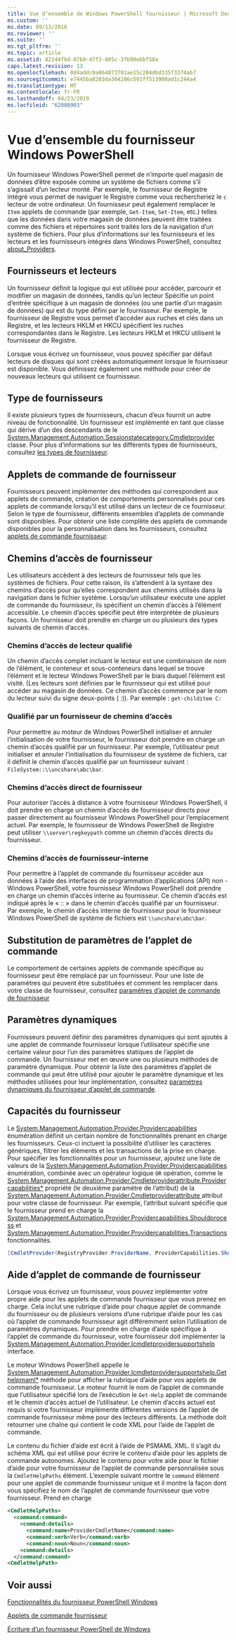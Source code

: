 ```yaml
---
title: Vue d’ensemble de Windows PowerShell fournisseur | Microsoft Docs
ms.custom: ''
ms.date: 09/13/2016
ms.reviewer: ''
ms.suite: ''
ms.tgt_pltfrm: ''
ms.topic: article
ms.assetid: 82244fbd-07b9-47f3-805c-3fb90ebbf58a
caps.latest.revision: 13
ms.openlocfilehash: 0d4addc0a064873701ae15c204dbd335f3374ab7
ms.sourcegitcommit: e7445ba8203da304286c591ff513900ad1c244a4
ms.translationtype: MT
ms.contentlocale: fr-FR
ms.lasthandoff: 04/23/2019
ms.locfileid: "62080903"
---
```

# <a name="windows-powershell-provider-overview"></a>Vue d’ensemble du fournisseur Windows PowerShell

Un fournisseur Windows PowerShell permet de n’importe quel magasin de données d’être exposée comme un système de fichiers comme s’il s’agissait d’un lecteur monté. Par exemple, le fournisseur de Registre intégré vous permet de naviguer le Registre comme vous rechercheriez le `c` lecteur de votre ordinateur. Un fournisseur peut également remplacer le `Item` applets de commande (par exemple, `Get-Item`, `Set-Item`, etc.) telles que les données dans votre magasin de données peuvent être traitées comme des fichiers et répertoires sont traités lors de la navigation d’un système de fichiers. Pour plus d’informations sur les fournisseurs et les lecteurs et les fournisseurs intégrés dans Windows PowerShell, consultez [about_Providers](/powershell/module/microsoft.powershell.core/about/about_providers).

## <a name="providers-and-drives"></a>Fournisseurs et lecteurs

Un fournisseur définit la logique qui est utilisée pour accéder, parcourir et modifier un magasin de données, tandis qu’un lecteur Spécifie un point d’entrée spécifique à un magasin de données (ou une partie d’un magasin de données) qui est du type défini par le fournisseur. Par exemple, le fournisseur de Registre vous permet d’accéder aux ruches et clés dans un Registre, et les lecteurs HKLM et HKCU spécifient les ruches correspondantes dans le Registre. Les lecteurs HKLM et HKCU utilisent le fournisseur de Registre.

Lorsque vous écrivez un fournisseur, vous pouvez spécifier par défaut lecteurs de disques qui sont créées automatiquement lorsque le fournisseur est disponible. Vous définissez également une méthode pour créer de nouveaux lecteurs qui utilisent ce fournisseur.

## <a name="type-of-providers"></a>Type de fournisseurs

Il existe plusieurs types de fournisseurs, chacun d’eux fournit un autre niveau de fonctionnalité. Un fournisseur est implémenté en tant que classe qui dérive d’un des descendants de le [System.Management.Automation.Sessionstatecategory.Cmdletprovider](/dotnet/api/System.Management.Automation.SessionStateCategory.CmdletProvider) classe. Pour plus d’informations sur les différents types de fournisseurs, consultez [les types de fournisseur](./provider-types.md).

## <a name="provider-cmdlets"></a>Applets de commande de fournisseur

Fournisseurs peuvent implémenter des méthodes qui correspondent aux applets de commande, création de comportements personnalisés pour ces applets de commande lorsqu’il est utilisé dans un lecteur de ce fournisseur. Selon le type de fournisseur, différents ensembles d’applets de commande sont disponibles. Pour obtenir une liste complète des applets de commande disponibles pour la personnalisation dans les fournisseurs, consultez [applets de commande fournisseur](./provider-cmdlets.md).

## <a name="provider-paths"></a>Chemins d’accès de fournisseur

Les utilisateurs accèdent à des lecteurs de fournisseur tels que les systèmes de fichiers. Pour cette raison, ils s’attendent à la syntaxe des chemins d’accès pour qu’elles correspondent aux chemins utilisés dans la navigation dans le fichier système. Lorsqu’un utilisateur exécute une applet de commande du fournisseur, ils spécifient un chemin d’accès à l’élément accessible. Le chemin d’accès spécifié peut être interprétée de plusieurs façons. Un fournisseur doit prendre en charge un ou plusieurs des types suivants de chemin d’accès.

### <a name="drive-qualified-paths"></a>Chemins d’accès de lecteur qualifié

Un chemin d’accès complet incluant le lecteur est une combinaison de nom de l’élément, le conteneur et sous-conteneurs dans lequel se trouve l’élément et le lecteur Windows PowerShell par le biais duquel l’élément est visité. (Les lecteurs sont définies par le fournisseur qui est utilisé pour accéder au magasin de données. Ce chemin d’accès commence par le nom du lecteur suivi du signe deux-points ( :)). Par exemple : `get-childitem C:`

### <a name="provider-qualified-paths"></a>Qualifié par un fournisseur de chemins d’accès

Pour permettre au moteur de Windows PowerShell initialiser et annuler l’initialisation de votre fournisseur, le fournisseur doit prendre en charge un chemin d’accès qualifié par un fournisseur. Par exemple, l’utilisateur peut initialiser et annuler l’initialisation du fournisseur de système de fichiers, car il définit le chemin d’accès qualifié par un fournisseur suivant : `FileSystem::\\uncshare\abc\bar`.

### <a name="provider-direct-paths"></a>Chemins d’accès direct de fournisseur

Pour autoriser l’accès à distance à votre fournisseur Windows PowerShell, il doit prendre en charge un chemin d’accès de fournisseur directs pour passer directement au fournisseur Windows PowerShell pour l’emplacement actuel. Par exemple, le fournisseur de Windows PowerShell de Registre peut utiliser `\\server\regkeypath` comme un chemin d’accès directs du fournisseur.

### <a name="provider-internal-paths"></a>Chemins d’accès de fournisseur-interne

Pour permettre à l’applet de commande du fournisseur accéder aux données à l’aide des interfaces de programmation d’applications (API) non - Windows PowerShell, votre fournisseur Windows PowerShell doit prendre en charge un chemin d’accès interne au fournisseur. Ce chemin d’accès est indiqué après le « :: » dans le chemin d’accès qualifié par un fournisseur. Par exemple, le chemin d’accès interne de fournisseur pour le fournisseur Windows PowerShell de système de fichiers est `\\uncshare\abc\bar`.

## <a name="overriding-cmdlet-parameters"></a>Substitution de paramètres de l’applet de commande

Le comportement de certaines applets de commande spécifique au fournisseur peut être remplacé par un fournisseur. Pour une liste de paramètres qui peuvent être substituées et comment les remplacer dans votre classe de fournisseur, consultez [paramètres d’applet de commande de fournisseur](./provider-cmdlet-parameters.md)

## <a name="dynamic-parameters"></a>Paramètres dynamiques

Fournisseurs peuvent définir des paramètres dynamiques qui sont ajoutés à une applet de commande fournisseur lorsque l’utilisateur spécifie une certaine valeur pour l’un des paramètres statiques de l’applet de commande. Un fournisseur met en œuvre une ou plusieurs méthodes de paramètre dynamique. Pour obtenir la liste des paramètres d’applet de commande qui peut être utilisé pour ajouter le paramètre dynamique et les méthodes utilisées pour leur implémentation, consultez [paramètres dynamiques du fournisseur d’applet de commande](./provider-cmdlet-dynamic-parameters.md).

## <a name="provider-capabilities"></a>Capacités du fournisseur

Le [System.Management.Automation.Provider.Providercapabilities](/dotnet/api/System.Management.Automation.Provider.ProviderCapabilities) énumération définit un certain nombre de fonctionnalités prenant en charge les fournisseurs. Ceux-ci incluent la possibilité d’utiliser les caractères génériques, filtrer les éléments et les transactions de la prise en charge. Pour spécifier les fonctionnalités pour un fournisseur, ajoutez une liste de valeurs de la [System.Management.Automation.Provider.Providercapabilities](/dotnet/api/System.Management.Automation.Provider.ProviderCapabilities) énumération, combinée avec un opérateur logique `OR` opération, comme le [ System.Management.Automation.Provider.Cmdletproviderattribute.Providercapabilities*](/dotnet/api/System.Management.Automation.Provider.CmdletProviderAttribute.ProviderCapabilities) propriété (le deuxième paramètre de l’attribut) de la [System.Management.Automation.Provider.Cmdletproviderattribute ](/dotnet/api/System.Management.Automation.Provider.CmdletProviderAttribute) attribut pour votre classe de fournisseur. Par exemple, l’attribut suivant spécifie que le fournisseur prend en charge la [System.Management.Automation.Provider.Providercapabilities.Shouldprocess](/dotnet/api/System.Management.Automation.Provider.ProviderCapabilities.ShouldProcess) et [ System.Management.Automation.Provider.Providercapabilities.Transactions](/dotnet/api/System.Management.Automation.Provider.ProviderCapabilities.Transactions) fonctionnalités.

```csharp
[CmdletProvider(RegistryProvider.ProviderName, ProviderCapabilities.ShouldProcess | ProviderCapabilities.Transactions)]

```

## <a name="provider-cmdlet-help"></a>Aide d’applet de commande de fournisseur

Lorsque vous écrivez un fournisseur, vous pouvez implémenter votre propre aide pour les applets de commande fournisseur que vous prenez en charge. Cela inclut une rubrique d’aide pour chaque applet de commande du fournisseur ou de plusieurs versions d’une rubrique d’aide pour les cas où l’applet de commande fournisseur agit différemment selon l’utilisation de paramètres dynamiques. Pour prendre en charge d’aide spécifique à l’applet de commande du fournisseur, votre fournisseur doit implémenter la [System.Management.Automation.Provider.Icmdletprovidersupportshelp](/dotnet/api/System.Management.Automation.Provider.ICmdletProviderSupportsHelp) interface.

Le moteur Windows PowerShell appelle le [System.Management.Automation.Provider.Icmdletprovidersupportshelp.Gethelpmaml*](/dotnet/api/System.Management.Automation.Provider.ICmdletProviderSupportsHelp.GetHelpMaml) méthode pour afficher la rubrique d’aide pour vos applets de commande fournisseur. Le moteur fournit le nom de l’applet de commande que l’utilisateur spécifié lors de l’exécution le `Get-Help` applet de commande et le chemin d’accès actuel de l’utilisateur. Le chemin d’accès actuel est requis si votre fournisseur implémente différentes versions de l’applet de commande fournisseur même pour des lecteurs différents. La méthode doit retourner une chaîne qui contient le code XML pour l’aide de l’applet de commande.

Le contenu du fichier d’aide est écrit à l’aide de PSMAML XML. Il s’agit du schéma XML qui est utilisé pour écrire le contenu d’aide pour les applets de commande autonomes. Ajoutez le contenu pour votre aide pour le fichier d’aide pour votre fournisseur de l’applet de commande personnalisée sous la `CmdletHelpPaths` élément. L’exemple suivant montre le `command` élément pour une applet de commande fournisseur unique et il montre la façon dont vous spécifiez le nom de l’applet de commande fournisseur que votre fournisseur. Prend en charge

```xml
<CmdletHelpPaths>
  <command:command>
    <command:details>
      <command:name>ProviderCmdletName</command:name>
      <command:verb>Verb</command:verb>
      <command:noun>Noun</command:noun>
    <command:details>
  </command:command>
<CmdletHelpPath>
```

## <a name="see-also"></a>Voir aussi

[Fonctionnalités du fournisseur PowerShell Windows](./provider-types.md)

[Applets de commande fournisseur](./provider-cmdlets.md)

[Écriture d’un fournisseur PowerShell de Windows](./writing-a-windows-powershell-provider.md)